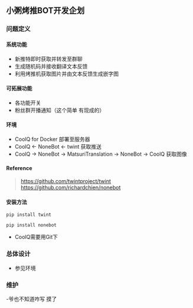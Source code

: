 ## 小粥烤推BOT开发企划

### 问题定义

#### 系统功能
- 新推特即时获取并转发至群聊
- 生成随机码并接收翻译文本反馈
- 利用烤推机获取图片并由文本反馈生成嵌字图

#### 可拓展功能
- 各功能开关
- 粉丝群开播通知（这个简单 有现成的）

#### 环境
- CoolQ for Docker 部署至服务器
- CoolQ <- NoneBot <- twint 获取推送
- CoolQ -> NoneBot -> MatsuriTranslation -> NoneBot -> CoolQ 获取图像

#### Reference

> https://github.com/twintproject/twint
> https://github.com/richardchien/nonebot

#### 安装方法

`pip install twint`

`pip install nonebot`

- CoolQ需要用Git下

### 总体设计

- 参见环境

### 维护

-爷也不知道咋写 摸了